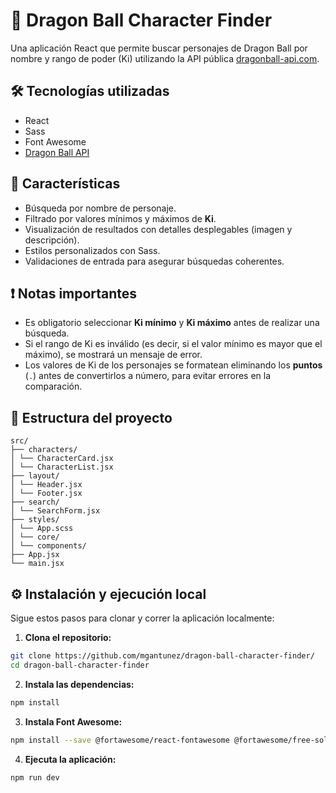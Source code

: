 # 🐉 Dragon Ball Character Finder

Una aplicación React que permite buscar personajes de Dragon Ball por nombre y rango de poder (Ki) utilizando la API pública [dragonball-api.com](https://dragonball-api.com/).

## 🛠️ Tecnologías utilizadas

- React
- Sass
- Font Awesome
- [Dragon Ball API](https://dragonball-api.com/)

## 🚀 Características

- Búsqueda por nombre de personaje.
- Filtrado por valores mínimos y máximos de **Ki**.
- Visualización de resultados con detalles desplegables (imagen y descripción).
- Estilos personalizados con Sass.
- Validaciones de entrada para asegurar búsquedas coherentes.

## ❗ Notas importantes

- Es obligatorio seleccionar **Ki mínimo** y **Ki máximo** antes de realizar una búsqueda.
- Si el rango de Ki es inválido (es decir, si el valor mínimo es mayor que el máximo), se mostrará un mensaje de error.
- Los valores de Ki de los personajes se formatean eliminando los **puntos** (`.`) antes de convertirlos a número, para evitar errores en la comparación.

## 📁 Estructura del proyecto

```
src/
├── characters/
│ └── CharacterCard.jsx
│ └── CharacterList.jsx
├── layout/
│ └── Header.jsx
│ └── Footer.jsx
├── search/
│ └── SearchForm.jsx
├── styles/
│ └── App.scss
│ └── core/
│ └── components/
├── App.jsx
└── main.jsx
```

## ⚙️ Instalación y ejecución local

Sigue estos pasos para clonar y correr la aplicación localmente:

1. **Clona el repositorio:**

```bash
git clone https://github.com/mgantunez/dragon-ball-character-finder/
cd dragon-ball-character-finder

```

2. **Instala las dependencias:**

```bash
npm install

```

3. **Instala Font Awesome:**

```bash
npm install --save @fortawesome/react-fontawesome @fortawesome/free-solid-svg-icons @fortawesome/fontawesome-svg-core

```

4. **Ejecuta la aplicación:**

```bash
npm run dev
```
